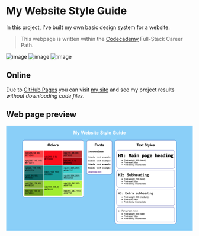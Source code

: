 # My Website Style Guide

In this project, I've built my own basic design system for a website.

>This webpage is written within the [Codecademy](https://www.codecademy.com) Full-Stack Career Path.

![image](https://img.shields.io/badge/HTML5-E34F26?style=for-the-badge&logo=html5&logoColor=white) ![image](https://img.shields.io/badge/CSS-239120?&style=for-the-badge&logo=css3&logoColor=white) ![image](https://img.shields.io/badge/Git-F05032?style=for-the-badge&logo=git&logoColor=whites)

## Online
Due to [GitHub Pages](https://docs.github.com/en/pages/getting-started-with-github-pages/about-github-pages) you can visit [my site](https://liubowolkova.github.io/my-website-style-guide.github.io/) and see my project results *without downloading code files*.

## Web page preview
![image](./resources/webpage.png)
